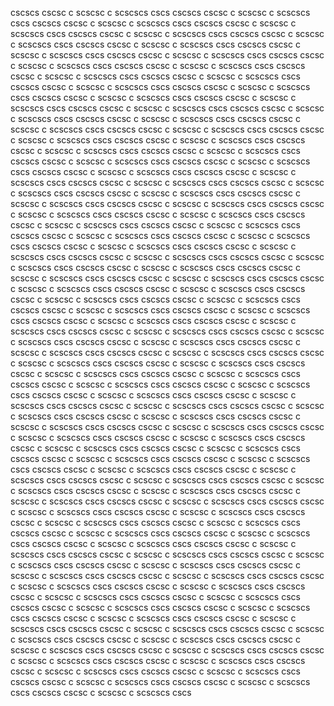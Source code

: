 cscscs
cscsc
c
scscsc
c
scscscs
cscs
cscscs
cscsc
c
scscsc
c
scscscs
cscs
cscscs
cscsc
c
scscsc
c
scscscs
cscs
cscscs
cscsc
c
scscsc
c
scscscs
cscs
cscscs
cscsc
c
scscsc
c
scscscs
cscs
cscscs
cscsc
c
scscsc
c
scscscs
cscs
cscscs
cscsc
c
scscsc
c
scscscs
cscs
cscscs
cscsc
c
scscsc
c
scscscs
cscs
cscscs
cscsc
c
scscsc
c
scscscs
cscs
cscscs
cscsc
c
scscsc
c
scscscs
cscs
cscscs
cscsc
c
scscsc
c
scscscs
cscs
cscscs
cscsc
c
scscsc
c
scscscs
cscs
cscscs
cscsc
c
scscsc
c
scscscs
cscs
cscscs
cscsc
c
scscsc
c
scscscs
cscs
cscscs
cscsc
c
scscsc
c
scscscs
cscs
cscscs
cscsc
c
scscsc
c
scscscs
cscs
cscscs
cscsc
c
scscsc
c
scscscs
cscs
cscscs
cscsc
c
scscsc
c
scscscs
cscs
cscscs
cscsc
c
scscsc
c
scscscs
cscs
cscscs
cscsc
c
scscsc
c
scscscs
cscs
cscscs
cscsc
c
scscsc
c
scscscs
cscs
cscscs
cscsc
c
scscsc
c
scscscs
cscs
cscscs
cscsc
c
scscsc
c
scscscs
cscs
cscscs
cscsc
c
scscsc
c
scscscs
cscs
cscscs
cscsc
c
scscsc
c
scscscs
cscs
cscscs
cscsc
c
scscsc
c
scscscs
cscs
cscscs
cscsc
c
scscsc
c
scscscs
cscs
cscscs
cscsc
c
scscsc
c
scscscs
cscs
cscscs
cscsc
c
scscsc
c
scscscs
cscs
cscscs
cscsc
c
scscsc
c
scscscs
cscs
cscscs
cscsc
c
scscsc
c
scscscs
cscs
cscscs
cscsc
c
scscsc
c
scscscs
cscs
cscscs
cscsc
c
scscsc
c
scscscs
cscs
cscscs
cscsc
c
scscsc
c
scscscs
cscs
cscscs
cscsc
c
scscsc
c
scscscs
cscs
cscscs
cscsc
c
scscsc
c
scscscs
cscs
cscscs
cscsc
c
scscsc
c
scscscs
cscs
cscscs
cscsc
c
scscsc
c
scscscs
cscs
cscscs
cscsc
c
scscsc
c
scscscs
cscs
cscscs
cscsc
c
scscsc
c
scscscs
cscs
cscscs
cscsc
c
scscsc
c
scscscs
cscs
cscscs
cscsc
c
scscsc
c
scscscs
cscs
cscscs
cscsc
c
scscsc
c
scscscs
cscs
cscscs
cscsc
c
scscsc
c
scscscs
cscs
cscscs
cscsc
c
scscsc
c
scscscs
cscs
cscscs
cscsc
c
scscsc
c
scscscs
cscs
cscscs
cscsc
c
scscsc
c
scscscs
cscs
cscscs
cscsc
c
scscsc
c
scscscs
cscs
cscscs
cscsc
c
scscsc
c
scscscs
cscs
cscscs
cscsc
c
scscsc
c
scscscs
cscs
cscscs
cscsc
c
scscsc
c
scscscs
cscs
cscscs
cscsc
c
scscsc
c
scscscs
cscs
cscscs
cscsc
c
scscsc
c
scscscs
cscs
cscscs
cscsc
c
scscsc
c
scscscs
cscs
cscscs
cscsc
c
scscsc
c
scscscs
cscs
cscscs
cscsc
c
scscsc
c
scscscs
cscs
cscscs
cscsc
c
scscsc
c
scscscs
cscs
cscscs
cscsc
c
scscsc
c
scscscs
cscs
cscscs
cscsc
c
scscsc
c
scscscs
cscs
cscscs
cscsc
c
scscsc
c
scscscs
cscs
cscscs
cscsc
c
scscsc
c
scscscs
cscs
cscscs
cscsc
c
scscsc
c
scscscs
cscs
cscscs
cscsc
c
scscsc
c
scscscs
cscs
cscscs
cscsc
c
scscsc
c
scscscs
cscs
cscscs
cscsc
c
scscsc
c
scscscs
cscs
cscscs
cscsc
c
scscsc
c
scscscs
cscs
cscscs
cscsc
c
scscsc
c
scscscs
cscs
cscscs
cscsc
c
scscsc
c
scscscs
cscs
cscscs
cscsc
c
scscsc
c
scscscs
cscs
cscscs
cscsc
c
scscsc
c
scscscs
cscs
cscscs
cscsc
c
scscsc
c
scscscs
cscs
cscscs
cscsc
c
scscsc
c
scscscs
cscs
cscscs
cscsc
c
scscsc
c
scscscs
cscs
cscscs
cscsc
c
scscsc
c
scscscs
cscs
cscscs
cscsc
c
scscsc
c
scscscs
cscs
cscscs
cscsc
c
scscsc
c
scscscs
cscs
cscscs
cscsc
c
scscsc
c
scscscs
cscs
cscscs
cscsc
c
scscsc
c
scscscs
cscs
cscscs
cscsc
c
scscsc
c
scscscs
cscs
cscscs
cscsc
c
scscsc
c
scscscs
cscs
cscscs
cscsc
c
scscsc
c
scscscs
cscs
cscscs
cscsc
c
scscsc
c
scscscs
cscs
cscscs
cscsc
c
scscsc
c
scscscs
cscs
cscscs
cscsc
c
scscsc
c
scscscs
cscs
cscscs
cscsc
c
scscsc
c
scscscs
cscs
cscscs
cscsc
c
scscsc
c
scscscs
cscs
cscscs
cscsc
c
scscsc
c
scscscs
cscs
cscscs
cscsc
c
scscsc
c
scscscs
cscs
cscscs
cscsc
c
scscsc
c
scscscs
cscs
cscscs
cscsc
c
scscsc
c
scscscs
cscs
cscscs
cscsc
c
scscsc
c
scscscs
cscs
cscscs
cscsc
c
scscsc
c
scscscs
cscs
cscscs
cscsc
c
scscsc
c
scscscs
cscs
cscscs
cscsc
c
scscsc
c
scscscs
cscs
cscscs
cscsc
c
scscsc
c
scscscs
cscs
cscscs
cscsc
c
scscsc
c
scscscs
cscs
cscscs
cscsc
c
scscsc
c
scscscs
cscs
cscscs
cscsc
c
scscsc
c
scscscs
cscs
cscscs
cscsc
c
scscsc
c
scscscs
cscs
cscscs
cscsc
c
scscsc
c
scscscs
cscs
cscscs
cscsc
c
scscsc
c
scscscs
cscs
cscscs
cscsc
c
scscsc
c
scscscs
cscs
cscscs
cscsc
c
scscsc
c
scscscs
cscs
cscscs
cscsc
c
scscsc
c
scscscs
cscs
cscscs
cscsc
c
scscsc
c
scscscs
cscs
cscscs
cscsc
c
scscsc
c
scscscs
cscs
cscscs
cscsc
c
scscsc
c
scscscs
cscs
cscscs
cscsc
c
scscsc
c
scscscs
cscs
cscscs
cscsc
c
scscsc
c
scscscs
cscs
cscscs
cscsc
c
scscsc
c
scscscs
cscs
cscscs
cscsc
c
scscsc
c
scscscs
cscs
cscscs
cscsc
c
scscsc
c
scscscs
cscs
cscscs
cscsc
c
scscsc
c
scscscs
cscs
cscscs
cscsc
c
scscsc
c
scscscs
cscs
cscscs
cscsc
c
scscsc
c
scscscs
cscs
cscscs
cscsc
c
scscsc
c
scscscs
cscs
cscscs
cscsc
c
scscsc
c
scscscs
cscs
cscscs
cscsc
c
scscsc
c
scscscs
cscs
cscscs
cscsc
c
scscsc
c
scscscs
cscs
cscscs
cscsc
c
scscsc
c
scscscs
cscs
